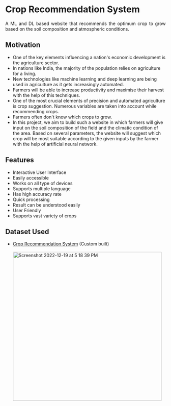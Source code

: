 <h1>Crop Recommendation System</h1>
<p style="text-align: justify; text-justify: inter-word;">A ML and DL based website that recommends the optimum crop to grow based on the soil composition and atmospheric conditions.</p>

<h2>Motivation</h2>
<ul>
    <li>One of the key elements influencing a nation's economic development is the agriculture sector.</li>
    <li>In nations like India, the majority of the population relies on agriculture for a living.</li>
    <li>New technologies like machine learning and deep learning are being used in agriculture as it gets increasingly automated.</li>
    <li>Farmers will be able to increase productivity and maximise their harvest with the help of this techniques.</li>
    <li>One of the most crucial elements of precision and automated agriculture is crop suggestion. Numerous variables are taken into account while recommending crops.</li>
    <li>Farmers often don't know which crops to grow.</li>
    <li>In this project, we aim to build such a website in which farmers will give
        input on the soil composition of the field and the climatic condition of the area. Based on several parameters, the website will suggest which crop will be most suitable according to the given inputs by the farmer with the help of artificial neural network.</li>
</ul>

<h2>Features</h2>
<ul>
    <li>Interactive User Interface</li>
    <li>Easily accessible</li>
    <li>Works on all type of devices</li>
    <li>Supports multiple language</li>
    <li>Has high accuracy rate </li>
    <li>Quick processing</li>
    <li>Result can be understood easily</li>
    <li>User Friendly</li>
    <li>Supports vast variety of crops</li>
</ul>

<h2>Dataset Used</h2>

<ul>
    <li><a href="https://www.kaggle.com/datasets/atharvaingle/crop-recommendation-dataset">Crop Recommendation System</a> (Custom built)</li>
    <br>
    <img width="467" alt="Screenshot 2022-12-19 at 5 18 39 PM" src="https://user-images.githubusercontent.com/109227471/208419386-38cac62e-8471-4b45-8e24-cb96a1d630f9.png">
</ul>
